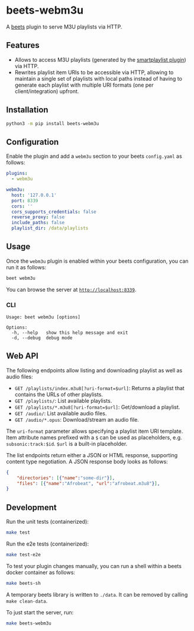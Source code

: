 # beets-webm3u

A [beets](https://github.com/beetbox/beets) plugin to serve M3U playlists via HTTP.

## Features

* Allows to access M3U playlists (generated by the [smartplaylist plugin](https://beets.readthedocs.io/en/stable/plugins/smartplaylist.html)) via HTTP.
* Rewrites playlist item URIs to be accessible via HTTP, allowing to maintain a single set of playlists with local paths instead of having to generate each playlist with multiple URI formats (one per client/integration) upfront.

## Installation

```sh
python3 -m pip install beets-webm3u
```

## Configuration

Enable the plugin and add a `webm3u` section to your beets `config.yaml` as follows:
```yaml
plugins:
  - webm3u

webm3u:
  host: '127.0.0.1'
  port: 8339
  cors: ''
  cors_supports_credentials: false
  reverse_proxy: false
  include_paths: false
  playlist_dir: /data/playlists
```

## Usage

Once the `webm3u` plugin is enabled within your beets configuration, you can run it as follows:
```sh
beet webm3u
```

You can browse the server at [`http://localhost:8339`](http://localhost:8339).

### CLI

```
Usage: beet webm3u [options]

Options:
  -h, --help   show this help message and exit
  -d, --debug  debug mode
```

## Web API

The following endpoints allow listing and downloading playlist as well as audio files:

* `GET /playlists/index.m3u8[?uri-format=$url]`: Returns a playlist that contains the URLs of other playlists.
* `GET /playlists/`: List available playlists.
* `GET /playlists/*.m3u8[?uri-format=$url]`: Get/download a playlist.
* `GET /audio/`: List available audio files.
* `GET /audio/*.opus`: Download/stream an audio file.

The `uri-format` parameter allows specifying a playlist item URI template.
Item attribute names prefixed with a `$` can be used as placeholders, e.g. `subsonic:track:$id`.
`$url` is a built-in placeholder.

The list endpoints return either a JSON or HTML response, supporting content type negotiation.
A JSON response body looks as follows:
```json
{
	"directories": [{"name":"some-dir"}],
	"files": [{"name":"Afrobeat", "url":"afrobeat.m3u8"}],
}
```

## Development

Run the unit tests (containerized):
```sh
make test
```

Run the e2e tests (containerized):
```sh
make test-e2e
```

To test your plugin changes manually, you can run a shell within a beets docker container as follows:
```sh
make beets-sh
```

A temporary beets library is written to `./data`.
It can be removed by calling `make clean-data`.

To just start the server, run:
```sh
make beets-webm3u
```

